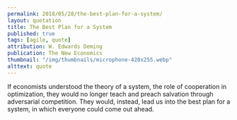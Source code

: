 ```yaml
---
permalink: 2018/05/28/the-best-plan-for-a-system/
layout: quotation
title: The Best Plan for a System
published: true
tags: [agile, quote]
attribution: W. Edwards Deming
publication: The New Economics
thumbnail: "/img/thumbnails/microphone-420x255.webp"
alttext: quote
---
```


If economists understood the theory of a system, the role of cooperation in optimization, they would no longer teach and
preach salvation through adversarial competition. They would, instead, lead us into the best plan for a system, in
which everyone could come out ahead.
